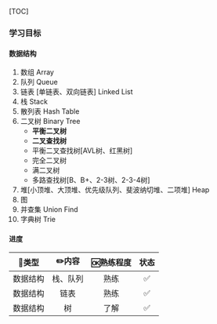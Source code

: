 [TOC]

### 学习目标

#### 数据结构

1.  数组 Array
2.  队列 Queue
3.  链表 [单链表、双向链表] Linked List
4.  栈 Stack
5.  散列表 Hash Table
6.  二叉树 Binary Tree
    *   **平衡二叉树**
    *   **二叉查找树**
    *   平衡二叉查找树[AVL树、红黑树]
    *   完全二叉树
    *   满二叉树
    *   多路查找树[B、B+、2-3树、2-3-4树]
7.  堆[小顶堆、大顶堆、优先级队列、斐波纳切堆、二项堆] Heap
8.  图 
9.  并查集 Union Find
10.  字典树 Trie

#### 进度

|  🍭类型   |  ✏️内容   | 🆗熟练程度 | 状态 |
| :------: | :------: | :-------: | :--: |
| 数据结构 | 栈、队列 |   熟练    |  ✅   |
| 数据结构 |   链表   |   熟练    |  ✅   |
| 数据结构 |    树    |   了解    |  ✅   |
